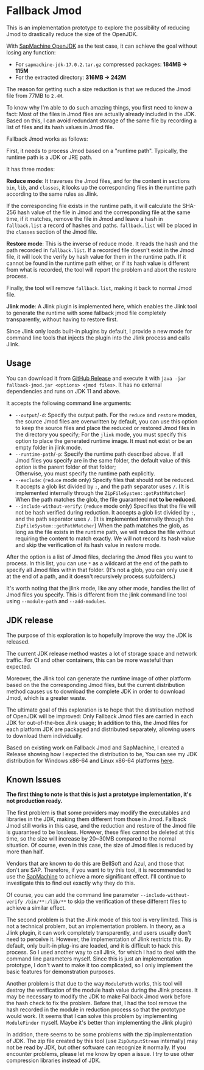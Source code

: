 # Fallback Jmod

This is an implementation prototype to explore the possibility of reducing Jmod to drastically reduce the size of the OpenJDK.

With [SapMachine OpenJDK](https://sap.github.io/SapMachine/) as the test case, 
it can achieve the goal without losing any function:

* For `sapmachine-jdk-17.0.2.tar.gz` compressed packages: **184MB -> 115M**
* For the extracted directory: **316MB -> 242M**

The reason for getting such a size reduction is that we reduced the Jmod file from 77MB to `2.4M`.

To know why I'm able to do such amazing things, you first need to know a fact:
Most of the files in Jmod files are actually already included in the JDK.
Based on this, I can avoid redundant storage of the same file by recording a list of files and its hash values in Jmod file.

Fallback Jmod works as follows:

First, it needs to process Jmod based on a "runtime path". Typically, the runtime path is a JDK or JRE path.

It has three modes:

**Reduce mode**: It traverses the Jmod files, and for the content in sections `bin`, `lib`, and `classes`, 
it looks up the corresponding files in the runtime path according to the same rules as Jlink.

If the corresponding file exists in the runtime path, it will calculate the SHA-256 hash value of the file in Jmod and the corresponding file at the same time, 
if it matches, remove the file in Jmod and leave a hash in `fallback.list` a record of hashes and paths.
`fallback.list` will be placed in the `classes` section of the Jmod file.

**Restore mode**: This is the inverse of reduce mode. It reads the hash and the path recorded in `fallback.list`.
If a recorded file doesn't exist in the Jmod file, it will look the verify by hash value for them in the runtime path.
If it cannot be found in the runtime path either, or if its hash value is different from what is recorded, 
the tool will report the problem and abort the restore process.

Finally, the tool will remove `fallback.list`, making it back to normal Jmod file.

**Jlink mode**: A Jlink plugin is implemented here, which enables the Jlink tool to generate the runtime with some fallback jmod file completely transparently, 
without having to restore first.

Since Jlink only loads built-in plugins by default, I provide a new mode for command line tools that injects the plugin into the Jlink process and calls Jlink.

## Usage

You can download it from [GitHub Release](https://github.com/Glavo/fallback-jmod/releases) and execute it with `java -jar fallback-jmod.jar <options> <jmod files>`.
It has no external dependencies and runs on JDK 11 and above.

It accepts the following command line arguments:

* `--output`/`-d`: Specify the output path.
  For the `reduce` and `restore` modes, the source Jmod files are overwritten by default, you can use this option to keep the source files and place the reduced or restored Jmod files in the directory you specify;
  For the `jlink` mode, you must specify this option to place the generated runtime image. It must not exist or be an empty folder in jlink mode.
* `--runtime-path`/`-p`: Specify the runtime path described above.
  If all Jmod files you specify are in the same folder, the default value of this option is the parent folder of that folder;  
  Otherwise, you must specify the runtime path explicitly.
* `--exclude`: (`reduce` mode only)  Specify files that should not be reduced.
  It accepts a glob list divided by `:`, and the path separator uses `/`. (It is implemented internally through the `ZipFileSystem::getPathMatcher`)
  When the path matches the glob, the file guaranteed **not to be reduced**.
* `--include-without-verify`: (`reduce` mode only) Specifies that the file will not be hash verified during reduction.
  It accepts a glob list divided by `:`, and the path separator uses `/`. (It is implemented internally through the `ZipFileSystem::getPathMatcher`)
  When the path matches the glob, as long as the file exists in the runtime path, we will reduce the file without requiring the content to match exactly.
  We will not record its hash value and skip the verification of its hash value in restore mode.

After the option is a list of Jmod files, declaring the Jmod files you want to process.
In this list, you can use `*` as a wildcard at the end of the path to specify all Jmod files within that folder.
(It's not a glob, you can only use it at the end of a path, and it doesn't recursively process subfolders.)

It's worth noting that the jlink mode, like any other mode, handles the list of Jmod files you specify.
This is different from the jlink command line tool using `--module-path` and `--add-modules`.

## JDK release

The purpose of this exploration is to hopefully improve the way the JDK is released.

The current JDK release method wastes a lot of storage space and network traffic.
For CI and other containers, this can be more wasteful than expected.

Moreover, the Jlink tool can generate the runtime image of other platform based on the the corresponding Jmod files, 
but the current distribution method causes us to download the complete JDK in order to download Jmod, which is a greater waste.

The ultimate goal of this exploration is to hope that the distribution method of OpenJDK will be improved:
Only Fallback Jmod files are carried in each JDK for out-of-the-box Jlink usage;
In addition to this, the Jmod files for each platform JDK are packaged and distributed separately, allowing users to download them individually.

Based on existing work on Fallback Jmod and SapMachine, I created a Release showing how I expected the distribution to be,
You can see my JDK distribution for Windows x86-64 and Linux x86-64 platforms [here](https://github.com/Glavo/fallback-jmod/releases/tag/jdk-1.0).

## Known Issues

**The first thing to note is that this is just a prototype implementation, it's not production ready.**

The first problem is that some providers may modify the executables and libraries in the JDK, making them different from those in Jmod.
Fallback Jmod still works in this case, and the reduction and restore of the Jmod file is guaranteed to be lossless.
However, these files cannot be deleted at this time, so the size will increase by 20~30MB compared to the normal situation.
Of course, even in this case, the size of Jmod files is reduced by more than half.

Vendors that are known to do this are BellSoft and Azul, and those that don't are SAP.
Therefore, if you want to try this tool, it is recommended to use the [SapMachine](https://sap.github.io/SapMachine/) to achieve a more significant effect.
I'll continue to investigate this to find out exactly why they do this.

Of course, you can add the command line parameter `--include-without-verify /bin/**:/lib/**` to skip the verification of these different files to achieve a similar effect.


The second problem is that the Jlink mode of this tool is very limited. This is not a technical problem, but an implementation problem.
In theory, as a Jlink plugin, it can work completely transparently, and users usually don't need to perceive it.
However, the implementation of Jlink restricts this. By default, only built-in plug-ins are loaded, and it is difficult to hack this process.
So I used another way to call Jlink, for which I had to deal with the command line parameters myself.
Since this is just an implementation prototype, I don't want to make it too complicated, 
so I only implement the basic features for demonstration purposes.


Another problem is that due to the way `ModulePath` works, this tool will destroy the verification of the module hash value during the Jlink process.
It may be necessary to modify the JDK to make Fallback Jmod work before the hash check to fix the problem.
Before that, I had the tool remove the hash recorded in the module in reduction process so that the prototype would work.
(It seems that I can solve this problem by implementing `ModuleFinder` myself. Maybe it's better than implementing the Jlink plugin)


In addition, there seems to be some problems with the zip implementation of JDK.
The zip file created by this tool (use `ZipOutputStream` internally) may not be read by JDK,
but other software can recognize it normally.
If you encounter problems, please let me know by open a issue. 
I try to use other compression libraries instead of JDK.